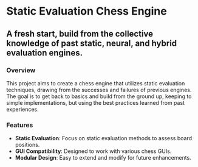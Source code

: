# Static Evaluation Chess Engine
## A fresh start, build from the collective knowledge of past static, neural, and hybrid evaluation engines.

### Overview
This project aims to create a chess engine that utilizes static evaluation techniques, drawing from the successes and failures of previous engines. The goal is to get back to basics and build from the ground up, keeping to simple implementations, but using the best practices learned from past experiences.

### Features
- **Static Evaluation**: Focus on static evaluation methods to assess board positions.
- **GUI Compatibility**: Designed to work with various chess GUIs.
- **Modular Design**: Easy to extend and modify for future enhancements.


